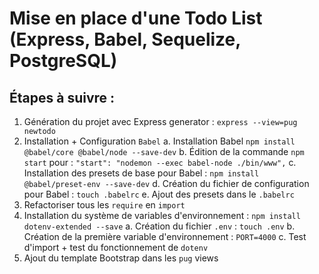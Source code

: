 # Mise en place d'une Todo List (Express, Babel, Sequelize, PostgreSQL)

## Étapes à suivre :

1. Génération du projet avec Express generator : `express --view=pug newtodo`
2. Installation + Configuration `Babel`
  a. Installation Babel `npm install @babel/core @babel/node --save-dev`
  b. Édition de la commande `npm start` pour : `"start": "nodemon --exec babel-node ./bin/www",`
  c. Installation des presets de base pour Babel : `npm install @babel/preset-env --save-dev`
  d. Création du fichier de configuration pour Babel : `touch .babelrc`
  e. Ajout des presets dans le `.babelrc` 
3. Refactoriser tous les `require` en `import`
4. Installation du système de variables d'environnement : `npm install dotenv-extended --save`
  a. Création du fichier `.env` : `touch .env`
  b. Création de la première variable d'environnement : `PORT=4000`
  c. Test d'import + test du fonctionnement de `dotenv`
5. Ajout du template Bootstrap dans les `pug` views
